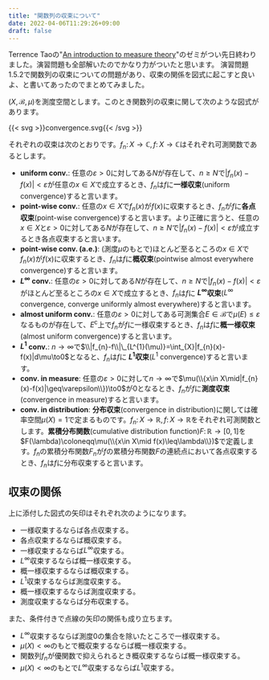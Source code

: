 ```yaml
---
title: "関数列の収束について"
date: 2022-04-06T11:29:26+09:00
draft: false
---
```


Terrence Taoの"[An introduction to measure theory](https://terrytao.files.wordpress.com/2012/12/gsm-126-tao5-measure-book.pdf)"のゼミがつい先日終わりました。演習問題も全部解いたのでかなり力がついたと思います。
演習問題1.5.2で関数列の収束についての問題があり、収束の関係を図式に起こすと良いよ、と書いてあったのでまとめてみました。

$(X,\mathcal{B},\mu)$を測度空間とします。このとき関数列の収束に関して次のような図式があります。

{{< svg >}}convergence.svg{{< /svg >}}

それぞれの収束は次のとおりです。$f_{n}\colon X\to\mathbb{C},f\colon X\to\mathbb{C}$はそれぞれ可測関数であるとします。
- **uniform conv.**: 任意の$\varepsilon>0$に対してある$N$が存在して、$n\geq N$で$|f_{n}(x)-f(x)|<\varepsilon$が任意の$x\in X$で成立するとき、$f_{n}$は$f$に**一様収束**(uniform convergence)すると言います。
- **point-wise conv.**: 任意の$x\in X$で$f_{n}(x)$が$f(x)$に収束するとき、$f_{n}$が$f$に**各点収束**(point-wise convergence)すると言います。より正確に言うと、任意の$x\in X$と$\varepsilon>0$に対してある$N$が存在して、$n\geq N$で$|f_{n}(x)-f(x)|<\varepsilon$が成立するとき各点収束すると言います。
- **point-wise conv. (a.e.)**: (測度$\mu$のもとで)ほとんど至るところの$x\in X$で$f_{n}(x)$が$f(x)$に収束するとき、$f_{n}$は$f$に**概収束**(pointwise almost everywhere convergence)すると言います。
- **$L^{\infty}$ conv.**: 任意の$\varepsilon>0$に対してある$N$が存在して、$n\geq N$で$|f_{n}(x)-f(x)|<\varepsilon$がほとんど至るところの$x\in X$で成立するとき、$f_{n}$は$f$に **$L^{\infty}$収束**($L^{\infty}$ convergence, converge uniformly almost everywhere)すると言います。
- **almost uniform conv.**: 任意の$\varepsilon>0$に対してある可測集合$E\in\mathcal{B}$で$\mu(E)\leq\varepsilon$なるものが存在して、$E^{\mathrm{c}}$上で$f_{n}$が$f$に一様収束するとき、$f_{n}$は$f$に**概一様収束**(almost uniform convergence)すると言います。
- **$L^{1}$ conv.**: $n\to\infty$で$\\|f_{n}-f\\|\_{L^{1}(\mu)}=\int_{X}|f_{n}(x)-f(x)|d\mu\to0$となると、$f_{n}$は$f$に **$L^{1}$収束**($L^{1}$ convergence)すると言います。
- **conv. in measure**: 任意の$\varepsilon>0$に対して$n\to\infty$で$\mu(\\{x\in X\mid|f_{n}(x)-f(x)|\geq\varepsilon\\})\to0$が$0$となるとき、$f_{n}$が$f$に**測度収束**(convergence in measure)すると言います。
- **conv. in distribution**: **分布収束**(convergence in distribution)に関しては確率空間$\mu(X)=1$で定まるものです。$f_{n}\colon X\to\mathbb{R},f\colon X\to\mathbb{R}$をそれぞれ可測関数とします。**累積分布関数**(cumulative distribution function)$F\colon\mathbb{R}\to[0,1]$を$F(\lambda)\coloneqq\mu(\\{x\in X\mid f(x)\leq\lambda\\})$で定義します。$f_{n}$の累積分布関数$F_{n}$が$f$の累積分布関数$F$の連続点において各点収束するとき、$f_{n}$は$f$に分布収束すると言います。

## 収束の関係
上に添付した図式の矢印はそれぞれ次のようになります。

- 一様収束するならば各点収束する。
- 各点収束するならば概収束する。
- 一様収束するならば$L^{\infty}$収束する。
- $L^{\infty}$収束するならば概一様収束する。
- 概一様収束するならば概収束する。
- $L^{1}$収束するならば測度収束する。
- 概一様収束するならば測度収束する。
- 測度収束するならば分布収束する。

また、条件付きで点線の矢印の関係も成り立ちます。

- $L^{\infty}$収束するならば測度$0$の集合を除いたところで一様収束する。
- $\mu(X)<\infty$のもとで概収束するならば概一様収束する。
- 関数列$f_{n}$が優関数で抑えられるとき概収束するならば概一様収束する。
- $\mu(X)<\infty$のもとで$L^{\infty}$収束するならば$L^{1}$収束する。